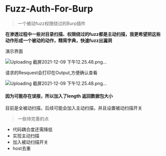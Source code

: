 # Fuzz-Auth-For-Burp

> 一个被动fuzz权限绕过的Burp插件


**在渗透过程中一些对目录扫描、权限绕过的fuzz都是主动扫描，我更希望把这些动作形成一个被动的动作，精简字典，快速fuzz出漏洞**



演示界面

![Uploading 截屏2021-12-09 下午12.25.48.png…](http://tva4.sinaimg.cn/large/005Js7eGgy1gx7h43ccs3j327w1b2n2d.jpg)

请求的Resquest会打印在Output,方便确认查看

![Uploading 截屏2021-12-09 下午12.25.48.png…](http://tva1.sinaimg.cn/large/005Js7eGgy1gx7h8vk637j327m0vq7ns.jpg)


#### 因为可能存在误报，所以加入了length 返回数据包大小

目前是全被动扫描，后续可能会加入主动扫描，并且设置被动扫描开关

> 一些待完善的点

* 代码耦合度还需降低
* 实现主动扫描
* 加入被动扫描开关
* host去重


